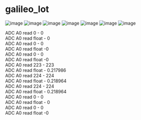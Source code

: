# galileo_lot
![image](https://github.com/ald2004/galileo_lot/blob/master/get_data_2019-12-01.png)
![image](https://github.com/ald2004/galileo_lot/blob/master/1.jpg)
![image](https://github.com/ald2004/galileo_lot/blob/master/2.jpg)
![image](https://github.com/ald2004/galileo_lot/blob/master/3.jpg)
![image](https://github.com/ald2004/galileo_lot/blob/master/oled/a.jpg)
![image](https://github.com/ald2004/galileo_lot/blob/master/oled/b.jpg)
![image](https://github.com/ald2004/galileo_lot/blob/master/oled/c.jpg)

ADC A0 read 0 - 0<br>
ADC A0 read float - 0<br>
ADC A0 read 0 - 0<br>
ADC A0 read float -0<br>
ADC A0 read 0 - 0<br>
ADC A0 read float -0<br>
ADC A0 read 223 - 223<br>
ADC A0 read float - 0.217986<br>
ADC A0 read 224 - 224<br>
ADC A0 read float - 0.218964<br>
ADC A0 read 224 - 224<br>
ADC A0 read float - 0.218964<br>
ADC A0 read 0 - 0<br>
ADC A0 read float - 0<br>
ADC A0 read 0 - 0<br>
ADC A0 read float -0
